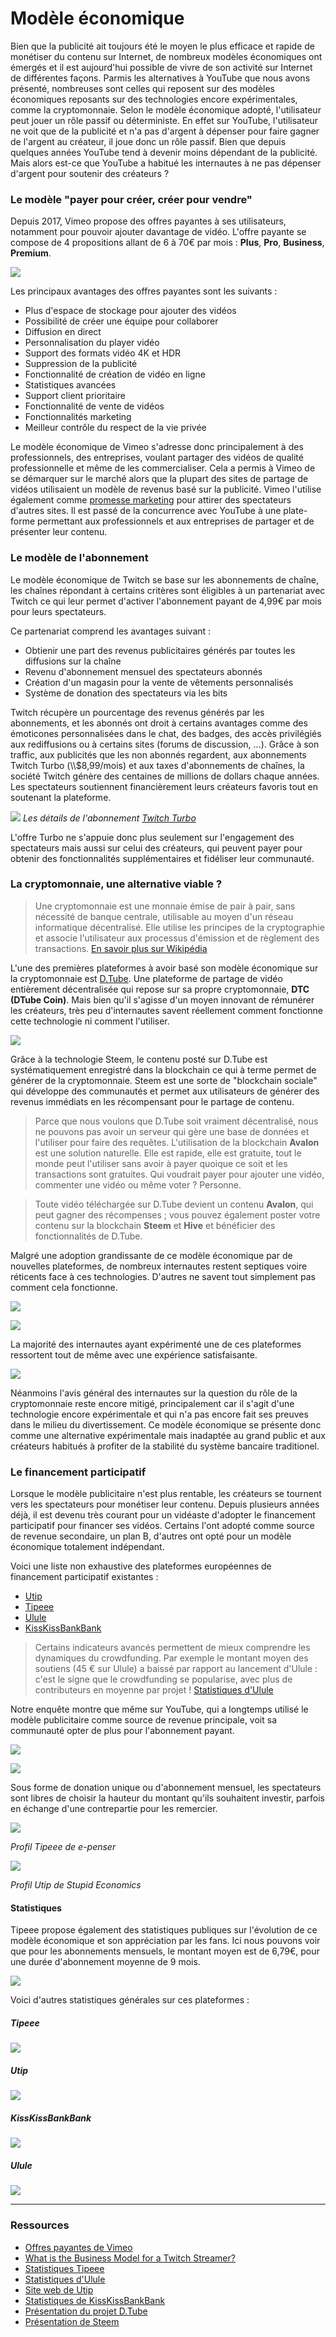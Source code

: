 # Modèle économique

Bien que la publicité ait toujours été le moyen le plus efficace et rapide de monétiser du contenu sur Internet, de nombreux modèles économiques ont émergés et il est aujourd'hui possible de vivre de son activité sur Internet de différentes façons. Parmis les alternatives à YouTube que nous avons présenté, nombreuses sont celles qui reposent sur des modèles économiques reposants sur des technologies encore expérimentales, comme la cryptomonnaie. Selon le modèle économique adopté, l'utilisateur peut jouer un rôle passif ou déterministe. En effet sur YouTube, l'utilisateur ne voit que de la publicité et n'a pas d'argent à dépenser pour faire gagner de l'argent au créateur, il joue donc un rôle passif. Bien que depuis quelques années YouTube tend à devenir moins dépendant de la publicité. Mais alors est-ce que YouTube a habitué les internautes à ne pas dépenser d'argent pour soutenir des créateurs ?

### Le modèle "payer pour créer, créer pour vendre"

Depuis 2017, Vimeo propose des offres payantes à ses utilisateurs, notamment pour pouvoir ajouter davantage de vidéo. L'offre payante se compose de 4 propositions allant de 6 à 70€ par mois : **Plus**, **Pro**, **Business**, **Premium**.

![](../assets/screenshot_35.png)

Les principaux avantages des offres payantes sont les suivants :

-   Plus d'espace de stockage pour ajouter des vidéos
-   Possibilité de créer une équipe pour collaborer
-   Diffusion en direct
-   Personnalisation du player vidéo
-   Support des formats vidéo 4K et HDR
-   Suppression de la publicité
-   Fonctionnalité de création de vidéo en ligne
-   Statistiques avancées
-   Support client prioritaire
-   Fonctionnalité de vente de vidéos
-   Fonctionnalités marketing
-   Meilleur contrôle du respect de la vie privée

Le modèle économique de Vimeo s'adresse donc principalement à des professionnels, des entreprises, voulant partager des vidéos de qualité professionnelle et même de les commercialiser. Cela a permis à Vimeo de se démarquer sur le marché alors que la plupart des sites de partage de vidéos utilisaient un modèle de revenus basé sur la publicité. Vimeo l'utilise également comme [promesse marketing](https://fr.wikipedia.org/wiki/Promesse_(marketing)) pour attirer des spectateurs d'autres sites. Il est passé de la concurrence avec YouTube à une plate-forme permettant aux professionnels et aux entreprises de partager et de présenter leur contenu.

### Le modèle de l'abonnement

Le modèle économique de Twitch se base sur les abonnements de chaîne, les chaînes répondant à certains critères sont éligibles à un partenariat avec Twitch ce qui leur permet d'activer l'abonnement payant de 4,99€ par mois pour leurs spectateurs.

Ce partenariat comprend les avantages suivant :

-   Obtienir une part des revenus publicitaires générés par toutes les diffusions sur la chaîne
-   Revenu d'abonnement mensuel des spectateurs abonnés
-   Création d'un magasin pour la vente de vêtements personnalisés
-   Système de donation des spectateurs via les bits

Twitch récupère un pourcentage des revenus générés par les abonnements, et les abonnés ont droit à certains avantages comme des émoticones personnalisées dans le chat, des badges, des accès privilégiés aux rediffusions ou à certains sites (forums de discussion, ...). Grâce à son traffic, aux publicités que les non abonnés regardent, aux abonnements Twitch Turbo (\\\\$8,99/mois) et aux taxes d'abonnements de chaînes, la société Twitch génère des centaines de millions de dollars chaque années. Les spectateurs soutiennent financièrement leurs créateurs favoris tout en soutenant la plateforme.

![](../assets/screenshot_36.png)
_Les détails de l'abonnement [Twitch Turbo](https://www.twitch.tv/turbo)_

L'offre Turbo ne s'appuie donc plus seulement sur l'engagement des spectateurs mais aussi sur celui des créateurs, qui peuvent payer pour obtenir des fonctionnalités supplémentaires et fidéliser leur communauté.

### La cryptomonnaie, une alternative viable ?

<!-- > dtube, popchest, viewly -->

> Une cryptomonnaie est une monnaie émise de pair à pair, sans nécessité de banque centrale, utilisable au moyen d'un réseau informatique décentralisé. Elle utilise les principes de la cryptographie et associe l'utilisateur aux processus d'émission et de règlement des transactions. [En savoir plus sur Wikipédia](https://fr.wikipedia.org/wiki/Cryptomonnaie)

L'une des premières plateformes à avoir basé son modèle économique sur la cryptomonnaie est [D.Tube][7]. Une plateforme de partage de vidéo entièrement décentralisée qui repose sur sa propre cryptomonnaie, **DTC (DTube Coin)**. Mais bien qu'il s'agisse d'un moyen innovant de rémunérer les créateurs, très peu d'internautes savent réellement comment fonctionne cette technologie ni comment l'utiliser.

![](../assets/screenshot_45.png)

Grâce à la technologie Steem, le contenu posté sur D.Tube est systématiquement enregistré dans la blockchain ce qui à terme permet de générer de la cryptomonnaie. Steem est une sorte de "blockchain sociale" qui développe des communautés et permet aux utilisateurs de générer des revenus immédiats en les récompensant pour le partage de contenu.

> Parce que nous voulons que D.Tube soit vraiment décentralisé, nous ne pouvons pas avoir un serveur qui gère une base de données et l'utiliser pour faire des requêtes. L'utilisation de la blockchain **Avalon** est une solution naturelle. Elle est rapide, elle est gratuite, tout le monde peut l'utiliser sans avoir à payer quoique ce soit et les transactions sont gratuites. Qui voudrait payer pour ajouter une vidéo, commenter une vidéo ou même voter ? Personne.

> Toute vidéo téléchargée sur D.Tube devient un contenu **Avalon**, qui peut gagner des récompenses ; vous pouvez également poster votre contenu sur la blockchain **Steem** et **Hive** et bénéficier des fonctionnalités de D.Tube.

Malgré une adoption grandissante de ce modèle économique par de nouvelles plateformes, de nombreux internautes restent septiques voire réticents face à ces technologies. D'autres ne savent tout simplement pas comment cela fonctionne.

![](../assets/study_16.png)

![](../assets/study_18.png)

La majorité des internautes ayant expérimenté une de ces plateformes ressortent tout de même avec une expérience satisfaisante.

![](../assets/study_17.png)

Néanmoins l'avis général des internautes sur la question du rôle de la cryptomonnaie reste encore mitigé, principalement car il s'agit d'une technologie encore expérimentale et qui n'a pas encore fait ses preuves dans le milieu du divertissement. Ce modèle économique se présente donc comme une alternative expérimentale mais inadaptée au grand public et aux créateurs habitués à profiter de la stabilité du système bancaire traditionel.

### Le financement participatif

Lorsque le modèle publicitaire n'est plus rentable, les créateurs se tournent vers les spectateurs pour monétiser leur contenu. Depuis plusieurs années déjà, il est devenu très courant pour un vidéaste d'adopter le financement participatif pour financer ses vidéos. Certains l'ont adopté comme source de revenue secondaire, un plan B, d'autres ont opté pour un modèle économique totalement indépendant.

Voici une liste non exhaustive des plateformes européennes de financement participatif existantes :

-   [Utip](https://www.utip.io/)
-   [Tipeee](https://tipeee.com)
-   [Ulule](https://ulule.com/)
-   [KissKissBankBank](https://www.kisskissbankbank.com/)

> Certains indicateurs avancés permettent de mieux comprendre les dynamiques du crowdfunding. Par exemple le montant moyen des soutiens (45 € sur Ulule) a baissé par rapport au lancement d'Ulule : c'est le signe que le crowdfunding se popularise, avec plus de contributeurs en moyenne par projet ! [Statistiques d'Ulule][4]

Notre enquête montre que même sur YouTube, qui a longtemps utilisé le modèle publicitaire comme source de revenue principale, voit sa communauté opter de plus pour l'abonnement payant.

![](../assets/study_14.png)

![](../assets/study_15.png)

Sous forme de donation unique ou d'abonnement mensuel, les spectateurs sont libres de choisir la hauteur du montant qu'ils souhaitent investir, parfois en échange d'une contrepartie pour les remercier.

[![](../assets/screenshot_37.png)](https://en.tipeee.com/e-penser)

_Profil Tipeee de e-penser_

[![](../assets/screenshot_42.png)](https://www.utip.io/stupideconomics)

_Profil Utip de Stupid Economics_

#### Statistiques

Tipeee propose également des statistiques publiques sur l'évolution de ce modèle économique et son appréciation par les fans. Ici nous pouvons voir que pour les abonnements mensuels, le montant moyen est de 6,79€, pour une durée d'abonnement moyenne de 9 mois.

![](../assets/screenshot_41.png)

Voici d'autres statistiques générales sur ces plateformes :

##### Tipeee

![](../assets/screenshot_38.png)

##### Utip

![](../assets/screenshot_40.png)

##### KissKissBankBank

![](../assets/screenshot_43.png)

##### Ulule

![](../assets/screenshot_44.png)

* * *

### Ressources

-   [Offres payantes de Vimeo][1]
-   [What is the Business Model for a Twitch Streamer?][2]
-   [Statistiques Tipeee][3]
-   [Statistiques d'Ulule][4]
-   [Site web de Utip][5]
-   [Statistiques de KissKissBankBank][6]
-   [Présentation du projet D.Tube][7]
-   [Présentation de Steem][8]

[1]: https://vimeo.com/upgrade

[2]: https://medium.com/precoil/what-is-the-business-model-for-a-twitch-streamer-f3b9e5351666

[3]: https://fr.tipeee.com/stats

[4]: https://fr.ulule.com/stats/

[5]: https://utip.io/

[6]: https://www.kisskissbankbank.com/fr/stats

[7]: https://about.d.tube/

[8]: https://steem.com/
